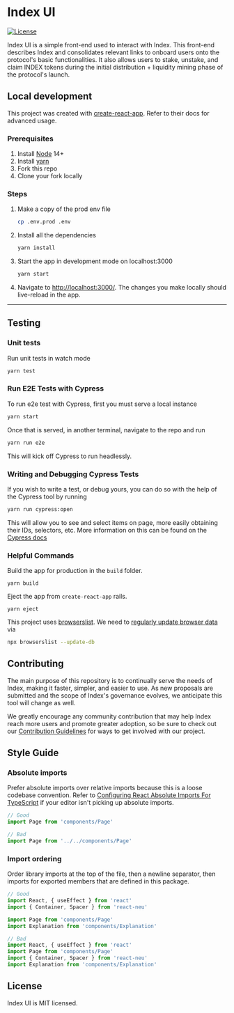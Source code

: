 # Index UI

[![License](https://img.shields.io/:license-mit-blue.svg)](https://opensource.org/licenses/MIT)

Index UI is a simple front-end used to interact with Index. This front-end describes Index and consolidates relevant links to onboard users onto the protocol's basic functionalities. It also allows users to stake, unstake, and claim INDEX tokens during the initial distribution + liquidity mining phase of the protocol's launch.

## Local development

This project was created with [create-react-app](https://create-react-app.dev/). Refer to their docs for advanced usage.

### Prerequisites

1. Install [Node](https://nodejs.org/en/) 14+
1. Install [yarn](https://yarnpkg.com/getting-started/install)
1. Fork this repo
1. Clone your fork locally

### Steps

1. Make a copy of the prod env file
   ```bash
   cp .env.prod .env
   ```
1. Install all the dependencies
   ```bash
   yarn install
   ```
1. Start the app in development mode on localhost:3000
   ```bash
   yarn start
   ```
1. Navigate to [http://localhost:3000/](http://localhost:3000/). The changes you make locally should live-reload in the app.

---

## Testing

### Unit tests

Run unit tests in watch mode

```bash
yarn test
```

### Run E2E Tests with Cypress

To run e2e test with Cypress, first you must serve a local instance

```bash
yarn start
```

Once that is served, in another terminal, navigate to the repo and run

```bash
yarn run e2e
```

This will kick off Cypress to run headlessly.

### Writing and Debugging Cypress Tests

If you wish to write a test, or debug yours, you can do so with the help of the Cypress tool by running

```bash
yarn run cypress:open
```

This will allow you to see and select items on page, more easily obtaining their IDs, selectors, etc. More information on this can be found on the [Cypress docs](https://docs.cypress.io/)

### Helpful Commands

Build the app for production in the `build` folder.

```
yarn build
```

Eject the app from `create-react-app` rails.

```
yarn eject
```

This project uses [browserslist](https://github.com/browserslist/browserslist). We need to [regularly update browser data](https://github.com/browserslist/browserslist#browsers-data-updating) via

```bash
npx browserslist --update-db
```

## Contributing

The main purpose of this repository is to continually serve the needs of Index, making it faster, simpler, and easier to use. As new proposals are submitted and the scope of Index's governance evolves, we anticipate this tool will change as well.

We greatly encourage any community contribution that may help Index reach more users and promote greater adoption, so be sure to check out our [Contribution Guidelines](https://github.com/SetProtocol/index-ui/blob/master/CONTRIBUTING.md) for ways to get involved with our project.

## Style Guide

### Absolute imports

Prefer absolute imports over relative imports because this is a loose codebase convention. Refer to [Configuring React Absolute Imports For TypeScript](https://justinnoel.dev/2019/06/18/configuring-react-absolute-imports-for-typescript/) if your editor isn't picking up absolute imports.

```typescript
// Good
import Page from 'components/Page'

// Bad
import Page from '../../components/Page'
```

### Import ordering

Order library imports at the top of the file, then a newline separator, then imports for exported members that are defined in this package.

```typescript
// Good
import React, { useEffect } from 'react'
import { Container, Spacer } from 'react-neu'

import Page from 'components/Page'
import Explanation from 'components/Explanation'
```

```typescript
// Bad
import React, { useEffect } from 'react'
import Page from 'components/Page'
import { Container, Spacer } from 'react-neu'
import Explanation from 'components/Explanation'
```

## License

Index UI is MIT licensed.
